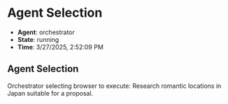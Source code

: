 # Agent Selection

- **Agent**: orchestrator
- **State**: running
- **Time**: 3/27/2025, 2:52:09 PM

## Agent Selection

Orchestrator selecting browser to execute: Research romantic locations in Japan suitable for a proposal.

